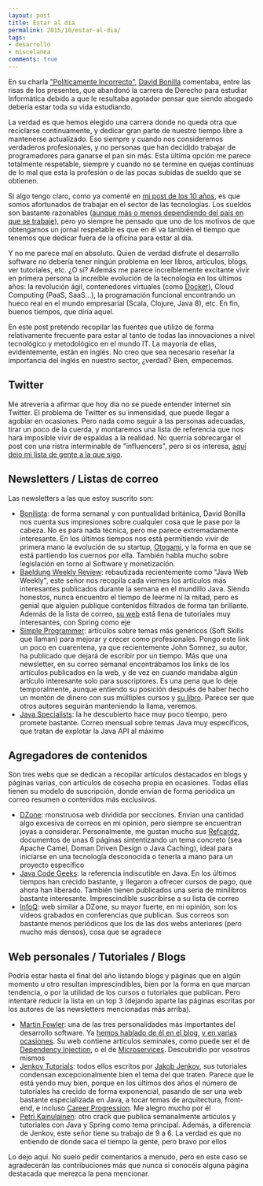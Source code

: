 ```yaml
---
layout: post
title: Estar al día
permalink: 2015/10/estar-al-dia/
tags:
- desarrollo
- miscelanea
comments: true
---
```


En su charla ["Políticamente Incorrecto"](https://www.youtube.com/watch?v=7rMM6BqNEq4), [David Bonilla](https://twitter.com/david_bonilla) comentaba, entre las risas de los presentes, que abandonó la carrera de Derecho para estudiar Informática debido a que le resultaba agotador pensar que siendo abogado debería estar toda su vida estudiando.

La verdad es que hemos elegido una carrera donde no queda otra que reciclarse continuamente, y dedicar gran parte de nuestro tiempo libre a mantenerse actualizado. Eso siempre y cuando nos consideremos verdaderos profesionales, y no personas que han decidido trabajar de programadores para ganarse el pan sin más. Esta última opción me parece totalmente respetable, siempre y cuando no se termine en quejas continuas de lo mal que esta la profesión o de las pocas subidas de sueldo que se obtienen.

<!--break-->

Si algo tengo claro, como ya comenté en [mi post de los 10 años](/2015/08/10-years), es que somos afortunados de trabajar en el sector de las tecnologías. Los sueldos son bastante razonables ([aunque más o menos dependiendo del país en que se trabaje](/2015/04/trabajo-londres)), pero yo siempre he pensado que uno de los motivos de que obtengamos un jornal respetable es que en él va también el tiempo que tenemos que dedicar fuera de la oficina para estar al día.

Y no me parece mal en absoluto. Quien de verdad disfrute el desarrollo software no debería tener ningún problema en leer libros, artículos, blogs, ver tutoriales, etc. ¿O sí? Además me parece increíblemente excitante vivir en primera persona la increíble evolución de la tecnología en los últimos años: la revolución ágil, contenedores virtuales (como [Docker](/2015/07/revolucion-docker)), Cloud Computing (PaaS, SaaS...), la programación funcional encontrando un hueco real en el mundo empresarial (Scala, Clojure, Java 8), etc. En fin, buenos tiempos, que diría aquel.

En este post pretendo recopilar las fuentes que utilizo de forma relativamente frecuente para estar al tanto de todas las innovaciones a nivel tecnológico y metodológico en el mundo IT. La mayoría de ellas, evidentemente, están en inglés. No creo que sea necesario reseñar la importancia del inglés en nuestro sector, ¿verdad? Bien, empecemos.

## Twitter

Me atrevería a afirmar que hoy día no se puede entender Internet sin Twitter. El problema de Twitter es su inmensidad, que puede llegar a agobiar en ocasiones. Pero nada como seguir a las personas adecuadas, tirar un poco de la cuerda, y montaremos una lista de referencia que nos hará imposible vivir de espaldas a la realidad. No querría sobrecargar el post con una ristra interminable de "influencers", pero si os interesa, [aquí dejo mi lista de gente a la que sigo](https://twitter.com/_Raul_Avila/following).

## Newsletters / Listas de correo

Las newsletters a las que estoy suscrito son:

* [Bonilista](http://bonillaware.us2.list-manage.com/subscribe?u=374c664073e1a1fa3deca53b4&id=e67967d43f): de forma semanal y con puntualidad británica, David Bonilla nos cuenta sus impresiones sobre cualquier cosa que le pase por la cabeza. No es para nada técnica, pero me parece extremadamente interesante. En los últimos tiempos nos está permitiendo vivir de primera mano la evolución de su startup, [Otogami](http://www.otogami.com/), y la forma en que se está partiendo los cuernos por ella. También habla mucho sobre legislación en torno al Software y monetización.
* [Baeldung Weekly Review](http://www.baeldung.com/category/weekly-review/): rebautizada recientemente como "Java Web Weekly", este señor nos recopila cada viernes los artículos más interesantes publicados durante la semana en el mundillo Java. Siendo honestos, nunca encuentro el tiempo de leerme ni la mitad, pero es genial que alguien publique contenidos filtrados de forma tan brillante. Además de la lista de correo, [su web](http://www.baeldung.com/) está llena de tutoriales muy interesantes, con Spring como eje
* [Simple Programmer](http://simpleprogrammer.com/about-simple-programmer/): artículos sobre temas más genéricos (Soft Skills que llaman) para mejorar y crecer como profesionales. Pongo este link un poco en cuarentena, ya que recientemente John Somnez, su autor, ha publicado que dejará de escribir por un tiempo. Más que una newsletter, en su correo semanal encontrábamos los links de los artículos publicados en la web, y de vez en cuando mandaba algún artículo interesante solo para suscriptores. Es una pena que lo deje temporalmente, aunque entiendo su posición después de haber hecho un montón de dinero con sus múltiples cursos y [su libro](http://www.amazon.co.uk/Soft-Skills-software-developers-manual/dp/1617292397/ref=sr_1_1?ie=UTF8&qid=1445699801&sr=8-1&keywords=Soft+Skills). Parece ser que otros autores seguirán manteniendo la llama, veremos.
* [Java Specialists](http://www.javaspecialists.eu/): la he descubierto hace muy poco tiempo, pero promete bastante. Correo mensual sobre temas Java muy específicos, que tratan de explotar la Java API al máximo

## Agregadores de contenidos

Son tres webs que se dedican a recopilar artículos destacados en blogs y páginas varias, con artículos de cosecha propia en ocasiones. Todas ellas tienen su modelo de suscripción, donde envían de forma periódica un correo resumen o contenidos más exclusivos.

* [DZone](https://dzone.com/): monstruosa web dividida por secciones. Envían una cantidad algo excesiva de correos en mi opinión, pero siempre se encuentran joyas a considerar. Personalmente, me gustan mucho sus [Refcardz](https://dzone.com/refcardz), documentos de unas 6 páginas sintentizando un tema concreto (sea Apache Camel, Doman Driven Design o Java Caching), ideal para iniciarse en una tecnología desconocida o tenerla a mano para un proyecto específico
* [Java Code Geeks](http://www.javacodegeeks.com/): la referencia indiscutible en Java. En los últimos tiempos han crecido bastante, y llegaron a ofrecer cursos de pago, que ahora han liberado. También tienen publicados una seria de minilibros bastante interesante. Imprescindible suscribirse a su lista de correo
* [InfoQ](http://www.infoq.com/): web similar a DZone, su mayor fuerte, en mi opinión, son los vídeos grabados en conferencias que publican. Sus correos son bastante menos periódicos que los de las dos webs anteriores (pero mucho más densos), cosa que se agradece

## Web personales / Tutoriales / Blogs

Podría estar hasta el final del año listando blogs y páginas que en algún momento u otro resultan imprescindibles, bien por la forma en que marcan tendencia, o por la utilidad de los cursos o tutoriales que publican. Pero intentaré reducir la lista en un top 3 (dejando aparte las páginas escritas por los autores de las newsletters mencionadas más arriba).

* [Martin Fowler](http://martinfowler.com/): una de las tres personalidades más importantes del desarrollo software. Ya [hemos hablado de él en el blog](/2015/09/patterns-eaa-1), [y en varias ocasiones](/2015/02/fowler-refactoring-1). Su web contiene artículos seminales, como puede ser el de [Dependency Injection](http://martinfowler.com/articles/injection.html), o el de [Microservices](http://martinfowler.com/articles/microservices.html). Descubridlo por vosotros mismos
* [Jenkov Tutorials](http://tutorials.jenkov.com/): todos ellos escritos por [Jakob Jenkov](https://twitter.com/jjenkov), sus tutoriales condensan excepcionalmente bien el tema del que traten. Parece que le está yendo muy bien, porque en los últimos dos años el número de tutoriales ha crecido de forma exponencial, pasando de ser una web bastante especializada en Java, a tocar temas de arquitectura, front-end, e incluso [Career Progression](http://tutorials.jenkov.com/software-as-career/index.html). Me alegro mucho por él
* [Petri Kainulainen](http://www.petrikainulainen.net/): otro crack que publica semanalmente artículos y tutoriales con Java y Spring como tema principal. Además, a diferencia de Jenkov, este señor tiene su trabajo de 9 a 6. La verdad es que no entiendo de donde saca el tiempo la gente, pero bravo por ellos

Lo dejo aquí. No suelo pedir comentarios a menudo, pero en este caso se agradecerán las contribuciones más que nunca si conocéis alguna página destacada que merezca la pena mencionar.
